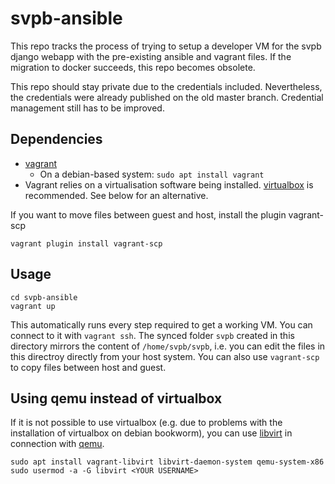 svpb-ansible
============

This repo tracks the process of trying to setup a developer VM for the svpb
django webapp with the pre-existing ansible and vagrant files.
If the migration to docker succeeds, this repo becomes obsolete.

This repo should stay private due to the credentials included.
Nevertheless, the credentials were already published on the old master branch.
Credential management still has to be improved.

Dependencies
------------
* [vagrant](https://developer.hashicorp.com/vagrant/downloads)
  * On a debian-based system: `sudo apt install vagrant`
* Vagrant relies on a virtualisation software being installed.
  [virtualbox](https://www.virtualbox.org/) is recommended.
  See below for an alternative.

If you want to move files between guest and host, install the plugin vagrant-scp
```
vagrant plugin install vagrant-scp
```

Usage
-----
```
cd svpb-ansible
vagrant up
```
This automatically runs every step required to get a working VM.
You can connect to it with ```vagrant ssh```.
The synced folder `svpb` created in this directory mirrors the content of `/home/svpb/svpb`, i.e. you can edit the files in this directroy directly from your host system.
You can also use `vagrant-scp` to copy files between host and guest.

Using qemu instead of virtualbox
--------------------------------
If it is not possible to use virtualbox (e.g. due to problems with the installation of virtualbox on debian bookworm), you can use [libvirt](https://vagrant-libvirt.github.io/vagrant-libvirt/installation.html#ubuntu--debian) in connection with [qemu](https://packages.debian.org/bookworm/qemu-system-x86).
```
sudo apt install vagrant-libvirt libvirt-daemon-system qemu-system-x86
sudo usermod -a -G libvirt <YOUR USERNAME>
```

